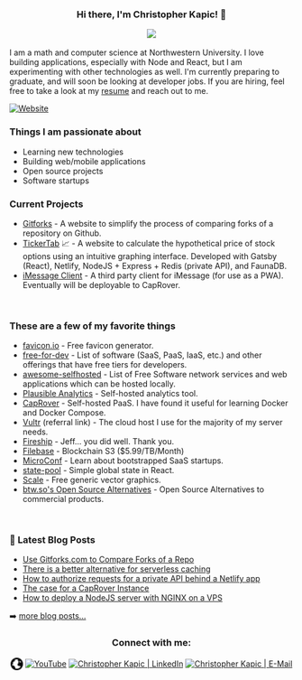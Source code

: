 <h3 align="center">
  Hi there, I'm Christopher Kapic! 👋
</h3>

<p align="center">
 <img src="https://github-readme-stats.vercel.app/api?username=christopher-kapic&show_icons=true&theme=tokyonight"/>
</p>

I am a math and computer science at Northwestern University. I love building applications, especially with Node and React, but I am experimenting with other technologies as well. I'm currently preparing to graduate, and will soon be looking at developer jobs. If you are hiring, feel free to take a look at my [resume](https://cdn.jsdelivr.net/gh/christopher-kapic/christopher-kapic/resumes/resume[1].pdf) and reach out to me.

[![Website](https://img.shields.io/website?label=blog.kapic.io&style=for-the-badge&url=https%3A%2F%2Fblog.kapic.io)](https://blog.kapic.io?ref=github)

### Things I am passionate about
 - Learning new technologies
 - Building web/mobile applications
 - Open source projects
 - Software startups

<!-- #### [Resume](https://blog.kapic.io/assets/PDF/Christopher_Kapic_Resume_(Lucario).pdf) | ([Print Version](https://storage.googleapis.com/christopherkapicpdfs01/resume_kapic.pdf)) 📝

#### [Blog](https://blog.kapic.io/) 🖋 -->

### Current Projects
 - [Gitforks](https://gitforks.com/) - A website to simplify the process of comparing forks of a repository on Github.
 - [TickerTab](https://tickertab.io/) 📈 -
A website to calculate the hypothetical price of stock options using an intuitive graphing interface. Developed with Gatsby (React), Netlify, NodeJS + Express + Redis (private API), and FaunaDB.
 - [iMessage Client](https://github.com/christopher-kapic/imessageclient) -
A third party client for iMessage (for use as a PWA). Eventually will be deployable to CapRover.


<!-- #### [Kapic Math](https://math.christopherkapic.com/) 💯
An open-source collection of definitions and theorems from math. -->

<br>

<!-- ## My First Project
[Cricky Calculator](https://simmer.io/@cricky14/cricky-calculator) 🧮 is a linear transformation demonstration tool inspired by [3Blue1Brown](https://www.youtube.com/c/3blue1brown) created with Unity (back when I had no idea what I was doing). This is a messy project, but it has a special place in my heart as it was the project through which I was introduced to coding. -->

<!-- <br> -->

### These are a few of my favorite things
 - [favicon.io](https://favicon.io/) - Free favicon generator.
 - [free-for-dev](https://free-for.dev/) - List of software (SaaS, PaaS, IaaS, etc.) and other offerings that have free tiers for developers.  <!-- [repo](https://github.com/ripienaar/free-for-dev) -->
 - [awesome-selfhosted](https://github.com/awesome-selfhosted/awesome-selfhosted) - List of Free Software network services and web applications which can be hosted locally. <!-- [repo](https://github.com/awesome-selfhosted/awesome-selfhosted) -->
 - [Plausible Analytics](https://plausible.io/) - Self-hosted analytics tool.
 - [CapRover](https://caprover.com/) - Self-hosted PaaS. I have found it useful for learning Docker and Docker Compose.
 - [Vultr](https://www.vultr.com/?ref=8752906) (referral link) - The cloud host I use for the majority of my server needs.
 - [Fireship](https://fireship.io/) - Jeff... you did well. Thank you.
 - [Filebase](https://filebase.com/) - Blockchain S3 ($5.99/TB/Month)
 - [MicroConf](https://www.youtube.com/channel/UCHoBKQDRkJcOY2BO47q5Ruw) - Learn about bootstrapped SaaS startups.
 - [state-pool](https://github.com/yezyilomo/state-pool) - Simple global state in React.
 - [Scale](https://2.flexiple.com/scale/multi-color-illustrations) - Free generic vector graphics.
 - [btw.so's Open Source Alternatives](https://www.btw.so/open-source-alternatives) - Open Source Alternatives to commercial products.

<br>

### 📕 Latest Blog Posts

<!-- BLOG-POST-LIST:START -->
- [Use Gitforks.com to Compare Forks of a Repo](https://dev.to/christopherkapic/use-gitforks-com-to-compare-forks-of-a-repo-13p3)
- [There is a better alternative for serverless caching](https://dev.to/christopherkapic/there-is-a-better-alternative-for-serverless-caching-27n0)
- [How to authorize requests for a private API behind a Netlify app](https://dev.to/christopherkapic/how-to-authorize-requests-for-a-private-api-behind-a-netlify-app-4gpc)
- [The case for a CapRover Instance](https://dev.to/christopherkapic/the-case-for-a-caprover-instance-48h1)
- [How to deploy a NodeJS server with NGINX on a VPS](https://dev.to/christopherkapic/how-to-deploy-a-nodejs-server-with-nginx-on-a-vps-43mb)
<!-- BLOG-POST-LIST:END -->

➡️ [more blog posts...](https://blog.kapic.io)


<h3 align="center">
 Connect with me:
</h3>
<p align="center">
 <a href="https://blog.kapic.io"><img align="center" alt="blog.kapic.io" width="22px" src="https://raw.githubusercontent.com/iconic/open-iconic/master/svg/globe.svg" /></a>
  <a href="https://www.youtube.com/channel/UCuXgDzDJhNAwvzvc62GnYwA"><img align="center" alt="YouTube" width="22px" src="https://cdn.jsdelivr.net/npm/simple-icons@v3/icons/youtube.svg" /></a>
 <a href="https://linkedin.com/in/christopher-kapic"><img align="center" alt="Christopher Kapic | LinkedIn" width="22px" src="https://cdn.jsdelivr.net/npm/simple-icons@v3/icons/linkedin.svg" /></a>
 <a href="mailto:christopherkapic@gmail.com"><img align="center" alt="Christopher Kapic | E-Mail" width="22px" src="https://cdn.jsdelivr.net/npm/simple-icons@v3/icons/gmail.svg" /></a>
</p>
